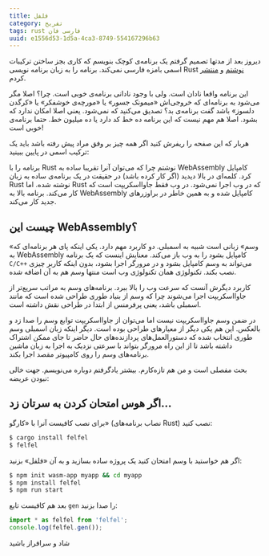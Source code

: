 ```yaml
---
title: فلفل
category: تفریح
tags: rust فارسی فان
uuid: e1556d53-1d5a-4ca3-8749-554167296b63
---
```

دیروز بعد از مدتها تصمیم گرفتم یک برنامه‌ی کوچک بنویسم که کاری بجز ساختن ترکیبات اسمی بامزه فارسی نمی‌کند. برنامه را به زبان برنامه نویسی Rust [نوشتم] و [منتشر] کردم.

این برنامه واقعا نادان است. ولی با وجود نادانی برنامه‌ی خوبی است. چرا؟ اصلا مگر می‌شود به برنامه‌ای که خروجی‌اش «میمونک جسور» یا «مورچه‌ی خوشفکر» یا «کرگدن دلسوز» باشد گفت برنامه‌ی بد؟ تصدیق می‌کنید که نمی‌شود. یعنی اصلا امکان ندارد که بشود. اصلا هم مهم نیست که این برنامه ده خط کد دارد یا ده میلیون خط. حتما برنامه‌ی خوبی است!

هربار که این صفحه را ریفرش کنید اگر همه چیز بر وفق مراد پیش رفته باشد باید یک ترکیب اسمی در پایین ببینید:

<p id="wasm-demo-1" style="text-align:center;font-size:3em;margin: 0; font-family: inherit;"></p>

<script type="module">
  import init, { gen, gen_id } from './assets/wasm/felfel/felfel.js';
  async function run() {
    await init();
    let name = gen();
		document.getElementById("wasm-demo-1").innerHTML += name;
    if (name.length == 0)
      throw new Error("wasm addition doesn't work!");
  }
  run();
</script>

برنامه را با Rust نوشتم چرا که می‌توان آنرا تقریبا ساده به WebAssembly کامپایل کرد. کلمه‌ای در بالا دیدید (اگر کار کرده باشد) در حقیقت در یک برنامه‌ی ساده به زبان Rust نوشته شده. اما Rust که در وب اجرا نمی‌شود. در وب فقط جاوااسکریپت است که کار می‌کند. برنامه بالا به WebAssembly کامپایل شده و به همین خاطر در براوزرهای جدید کار می‌کند. 


## چیست این WebAssembly؟
«وسم» زبانی است شبیه به اسمبلی. دو کاربرد مهم دارد. یکی اینکه پای هر برنامه‌ای که به WebAssembly کامپایل بشود را به وب باز می‌کند. معنایش اینست که یک برنامه `C/C++` می‌تواند به وسم کامپایل بشود و در مرورگر اجرا بشود، بدون اینکه کاربر چیزی نصب بکند. تکنولوژی همان تکنولوژی وب است منتها وسم هم به آن اضافه شده.

کاربرد دیگرش آنست که سرعت وب را بالا ببرد. برنامه‌های وسم به مراتب سریع‌تر از جاوااسکریپت اجرا می‌شوند چرا که وسم از بنیاد طوری طراحی شده است که مانند اسمبلی باشد، یعنی پرفرمنس از ابتدا در طراحی نقش داشته است.

در ضمن وسم جاوااسکریپت نیست اما می‌توان از جاوااسکریپت توابع وسم را صدا زد و بالعکس. این هم یکی دیگر از معیارهای طراحی بوده است. دیگر اینکه زبان اسمبلی وسم طوری انتخاب شده که دستورالعمل‌های پردازنده‌های حال حاضر تا جای ممکن اشتراک داشته باشد تا از این راه مرورگر بتواند با سرعتی نزدیک به اجرا به زبان ماشین برنامه‌های وسم را روی کامپیوتر مقصد اجرا بکند.

بحث مفصلی است و من هم تازه‌کارم. بیشتر یادگرفتم دوباره می‌نویسم. جهت خالی نبودن عریضه:

## اگر هوس امتحان کردن به سرتان زد...
برای نصب کافیست آنرا با «کارگو» (نصاب برنامه‌های Rust) نصب کنید:

```bash
$ cargo install felfel
$ felfel
```

اگر هم خواستید با وسم امتحان کنید یک پروژه ساده بسازید و به آن «فلفل» بزنید:

```bash
$ npm init wasm-app myapp && cd myapp
$ npm install felfel
$ npm run start
```

بعد هم کافیست تابع `gen` را صدا بزنید:

```javascript
import * as felfel from 'felfel';
console.log(felfel.gen());
```
شاد و سرافراز باشید


[نوشتم]: https://github.com/mehdisadeghi/felfel
[منتشر]: https://crates.io/crates/felfel
